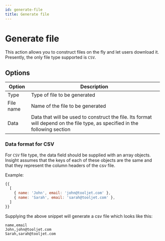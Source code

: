 ```yaml
---
id: generate-file
title: Generate file
---
```


# Generate file

This action allows you to construct files on the fly and let users download it.
Presently, the only file type supported is `CSV`.

## Options

| Option | Description |
|--------|-------------|
| Type   | Type of file to be generated |
| File name | Name of the file to be generated |
| Data | Data that will be used to construct the file. Its format will depend on the file type, as specified in the following section |

### Data format for CSV

For `CSV` file type, the data field should be supplied with an array objects. Insight assumes that the keys of each of
these objects are the same and that they represent the column headers of the csv file.

Example:

```javascript
{{
  [
    { name: 'John', email: 'john@tooljet.com' },
    { name: 'Sarah', email: 'sarah@tooljet.com' },
  ]
}}
```

Supplying the above snippet will generate a csv file which looks like this:

```csv
name,email
John,john@tooljet.com
Sarah,sarah@tooljet.com
```